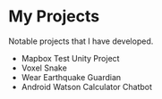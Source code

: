 # My Projects
Notable projects that I have developed.

* Mapbox Test Unity Project
* Voxel Snake
* Wear Earthquake Guardian
* Android Watson Calculator Chatbot  
